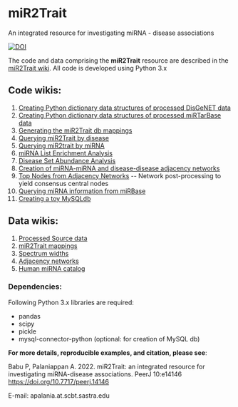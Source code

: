# miR2Trait
An integrated resource for investigating miRNA - disease associations

[![DOI](https://zenodo.org/badge/DOI/10.5281/zenodo.7002878.svg)](https://doi.org/10.5281/zenodo.7002878)

The code and data comprising the **miR2Trait** resource are described in the [miR2Trait wiki](https://github.com/miR2Trait/miR2Trait/wiki). All code is developed using Python 3.x

## Code wikis:
1. [Creating Python dictionary data structures of processed DisGeNET data](https://github.com/miR2Trait/miR2Trait/wiki/Dictionaries-of-processed-DisGeNET-data)
2. [Creating Python dictionary data structures of processed miRTarBase data](https://github.com/miR2Trait/miR2Trait/wiki/Dictionaries-of-processed-miRTarBase-data)
3. [Generating the miR2Trait db mappings](https://github.com/miR2Trait/miR2Trait/wiki/Creating-the-miR2Trait-database-mappings)
4. [Querying miR2Trait by disease](https://github.com/miR2Trait/miR2Trait/wiki/miR2Trait:-Query-by-disease)
5. [Querying miR2trait by miRNA](https://github.com/miR2Trait/miR2Trait/wiki/miR2Trait:-Query-by-miRNA)
6. [miRNA List Enrichment Analysis](https://github.com/miR2Trait/miR2Trait/wiki/miRNA-List-Enrichment-Analysis)
7. [Disease Set Abundance Analysis](https://github.com/miR2Trait/miR2Trait/wiki/Disease-Set-Abundance-Analysis)
8. [Creation of miRNA-miRNA and disease-disease adjacency networks](https://github.com/miR2Trait/miR2Trait/wiki/Adjacency-Network-creation-for-miRNAs-and-Diseases)
9. [Top Nodes from Adjacency Networks](https://github.com/miR2Trait/miR2Trait/wiki/Top-Nodes-from-Adjacency-Networks) -- Network post-processing to yield consensus central nodes 
10. [Querying miRNA information from miRBase](https://github.com/miR2Trait/miR2Trait/wiki/Querying-miRNA-information-from-miRBase)
11. [Creating a toy MySQLdb](https://github.com/miR2Trait/miR2Trait/wiki/Creating-a-MySQLdb:-toy-example)

## Data wikis:
1. [Processed Source data](https://github.com/miR2Trait/miR2Trait/wiki/Data::Processed-Source-data)
2. [miR2Trait mappings](https://github.com/miR2Trait/miR2Trait/wiki/Data::pickled-mappings)
3. [Spectrum widths](https://github.com/miR2Trait/miR2Trait/wiki/Data::Spectrum-widths)
4. [Adjacency networks](https://github.com/miR2Trait/miR2Trait/wiki/Data::Adjacency-Networks)
5. [Human miRNA catalog](https://github.com/miR2Trait/miR2Trait/wiki/Data::miRBase_human)

### Dependencies:
Following Python 3.x libraries are required:
- pandas
- scipy
- pickle
- mysql-connector-python (optional: for creation of MySQL db)

**For more details, reproducible examples, and citation, please see**: 

Babu P, Palaniappan A. 2022. miR2Trait: an integrated resource for investigating miRNA-disease associations. PeerJ 10:e14146 https://doi.org/10.7717/peerj.14146

E-mail: apalania.at.scbt.sastra.edu
